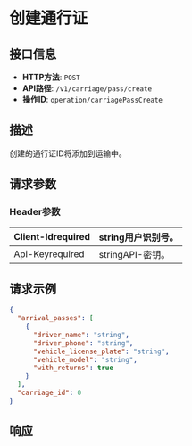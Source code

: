 # 创建通行证

## 接口信息

- **HTTP方法**: `POST`
- **API路径**: `/v1/carriage/pass/create`
- **操作ID**: `operation/carriagePassCreate`

## 描述

创建的通行证ID将添加到运输中。

## 请求参数

### Header参数

| Client-Idrequired | string用户识别号。 |
|---|---|
| Api-Keyrequired | stringAPI-密钥。 |

## 请求示例

```json
{
  "arrival_passes": [
    {
      "driver_name": "string",
      "driver_phone": "string",
      "vehicle_license_plate": "string",
      "vehicle_model": "string",
      "with_returns": true
    }
  ],
  "carriage_id": 0
}
```

## 响应
